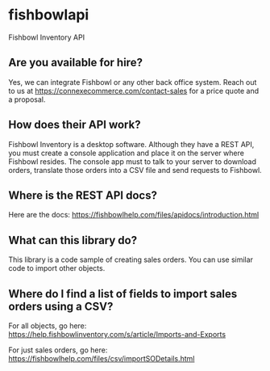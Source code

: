 # fishbowlapi
Fishbowl Inventory API

## Are you available for hire?

Yes, we can integrate Fishbowl or any other back office system. Reach out to us at https://connexecommerce.com/contact-sales for a price quote and a proposal.

## How does their API work?

Fishbowl Inventory is a desktop software. Although they have a REST API, you must create a console application and place it on the server where Fishbowl resides. The console app must to talk to your server to download orders, translate those orders into a CSV file and send requests to Fishbowl.

## Where is the REST API docs?

Here are the docs: https://fishbowlhelp.com/files/apidocs/introduction.html

## What can this library do?

This library is a code sample of creating sales orders. You can use similar code to import other objects.

## Where do I find a list of fields to import sales orders using a CSV?

For all objects, go here: https://help.fishbowlinventory.com/s/article/Imports-and-Exports

For just sales orders, go here: https://fishbowlhelp.com/files/csv/importSODetails.html
